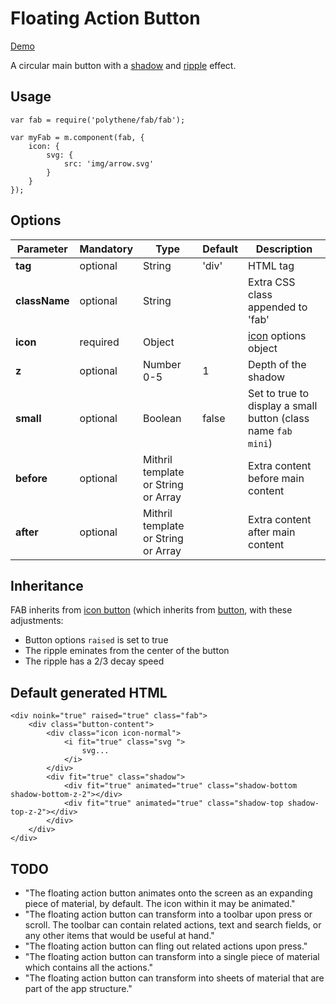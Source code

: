 # Floating Action Button

<a class="btn-demo" href="http://arthurclemens.github.io/Polythene-Examples/fab.html">Demo</a>

A circular main button with a [shadow](#shadow) and [ripple](#ripple) effect.


## Usage

	var fab = require('polythene/fab/fab');

	var myFab = m.component(fab, {
        icon: {
        	svg: {
        	    src: 'img/arrow.svg'
        	}
        }
    });


## Options

| **Parameter** |  **Mandatory** | **Type** | **Default** | **Description** |
| ------------- | -------------- | -------- | ----------- | --------------- |
| **tag** | optional | String | 'div' | HTML tag |
| **className** | optional | String |  | Extra CSS class appended to 'fab' |
| **icon** | required | Object |  | [icon](#icon) options object |
| **z** | optional | Number 0-5 | 1 | Depth of the shadow |
| **small** | optional | Boolean | false | Set to true to display a small button (class name `fab mini`) |
| **before** | optional | Mithril template or String or Array | | Extra content before main content |
| **after** | optional | Mithril template or String or Array | | Extra content after main content |


## Inheritance

FAB inherits from [icon button](#icon-button) (which inherits from [button](#button), with these adjustments:

* Button options `raised` is set to true
* The ripple eminates from the center of the button
* The ripple has a 2/3 decay speed


## Default generated HTML

	<div noink="true" raised="true" class="fab">
	    <div class="button-content">
	        <div class="icon icon-normal">
	            <i fit="true" class="svg ">
	                svg...
	            </i>
	        </div>
	        <div fit="true" class="shadow">
	            <div fit="true" animated="true" class="shadow-bottom shadow-bottom-z-2"></div>
	            <div fit="true" animated="true" class="shadow-top shadow-top-z-2"></div>
	        </div>
	    </div>
	</div>


## TODO

* "The floating action button animates onto the screen as an expanding piece of material, by default. The icon within it may be animated."
* "The floating action button can transform into a toolbar upon press or scroll. The toolbar can contain related actions, text and search fields, or any other items that would be useful at hand."
* "The floating action button can fling out related actions upon press."
* "The floating action button can transform into a single piece of material which contains all the actions."
* "The floating action button can transform into sheets of material that are part of the app structure."
